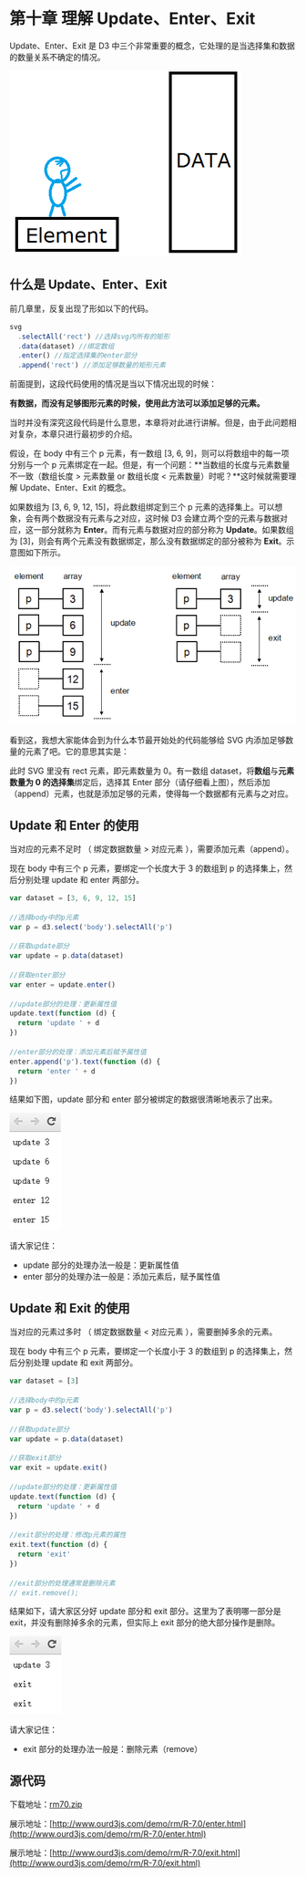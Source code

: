 # 第十章 理解 Update、Enter、Exit

Update、Enter、Exit 是 D3 中三个非常重要的概念，它处理的是当选择集和数据的数量关系不确定的情况。

![选择集与数据](./images/enterexit-1.png)

## 什么是 Update、Enter、Exit

前几章里，反复出现了形如以下的代码。

```javascript
svg
  .selectAll('rect') //选择svg内所有的矩形
  .data(dataset) //绑定数组
  .enter() //指定选择集的enter部分
  .append('rect') //添加足够数量的矩形元素
```

前面提到，这段代码使用的情况是当以下情况出现的时候：

**有数据，而没有足够图形元素的时候，使用此方法可以添加足够的元素。**

当时并没有深究这段代码是什么意思，本章将对此进行讲解。但是，由于此问题相对复杂，本章只进行最初步的介绍。

假设，在 body 中有三个 p 元素，有一数组 [3, 6, 9]，则可以将数组中的每一项分别与一个 p 元素绑定在一起。但是，有一个问题：**当数组的长度与元素数量不一致（数组长度 > 元素数量 or 数组长度 < 元素数量）时呢？**这时候就需要理解 Update、Enter、Exit 的概念。

如果数组为 [3, 6, 9, 12, 15]，将此数组绑定到三个 p 元素的选择集上。可以想象，会有两个数据没有元素与之对应，这时候 D3 会建立两个空的元素与数据对应，这一部分就称为 **Enter**。而有元素与数据对应的部分称为 **Update**。如果数组为 [3]，则会有两个元素没有数据绑定，那么没有数据绑定的部分被称为 **Exit**。示意图如下所示。

![update,enter,exit](./images/enterexit-2.png)

看到这，我想大家能体会到为什么本节最开始处的代码能够给 SVG 内添加足够数量的元素了吧。它的意思其实是：

此时 SVG 里没有 rect 元素，即元素数量为 0。有一数组 dataset，将**数组**与**元素数量为 0 的选择集**绑定后，选择其 Enter 部分（请仔细看上图），然后添加（append）元素，也就是添加足够的元素，使得每一个数据都有元素与之对应。

## Update 和 Enter 的使用

当对应的元素不足时 （ 绑定数据数量 > 对应元素 ），需要添加元素（append）。

现在 body 中有三个 p 元素，要绑定一个长度大于 3 的数组到 p 的选择集上，然后分别处理 update 和 enter 两部分。

```javascript
var dataset = [3, 6, 9, 12, 15]

//选择body中的p元素
var p = d3.select('body').selectAll('p')

//获取update部分
var update = p.data(dataset)

//获取enter部分
var enter = update.enter()

//update部分的处理：更新属性值
update.text(function (d) {
  return 'update ' + d
})

//enter部分的处理：添加元素后赋予属性值
enter.append('p').text(function (d) {
  return 'enter ' + d
})
```

结果如下图，update 部分和 enter 部分被绑定的数据很清晰地表示了出来。

![update和enter](./images/enterexit-3.png)

请大家记住：

- update 部分的处理办法一般是：更新属性值
- enter 部分的处理办法一般是：添加元素后，赋予属性值

## Update 和 Exit 的使用

当对应的元素过多时 （ 绑定数据数量 < 对应元素 ），需要删掉多余的元素。

现在 body 中有三个 p 元素，要绑定一个长度小于 3 的数组到 p 的选择集上，然后分别处理 update 和 exit 两部分。

```javascript
var dataset = [3]

//选择body中的p元素
var p = d3.select('body').selectAll('p')

//获取update部分
var update = p.data(dataset)

//获取exit部分
var exit = update.exit()

//update部分的处理：更新属性值
update.text(function (d) {
  return 'update ' + d
})

//exit部分的处理：修改p元素的属性
exit.text(function (d) {
  return 'exit'
})

//exit部分的处理通常是删除元素
// exit.remove();
```

结果如下，请大家区分好 update 部分和 exit 部分。这里为了表明哪一部分是 exit，并没有删除掉多余的元素，但实际上 exit 部分的绝大部分操作是删除。

![update和exit](./images/enterexit-4.png)

请大家记住：

- exit 部分的处理办法一般是：删除元素（remove）

## 源代码

下载地址：[rm70.zip](http://www.ourd3js.com/src/rm/rm70.zip)

展示地址：[http://www.ourd3js.com/demo/rm/R-7.0/enter.html](http://www.ourd3js.com/demo/rm/R-7.0/enter.html)

展示地址：[http://www.ourd3js.com/demo/rm/R-7.0/exit.html](http://www.ourd3js.com/demo/rm/R-7.0/exit.html)
